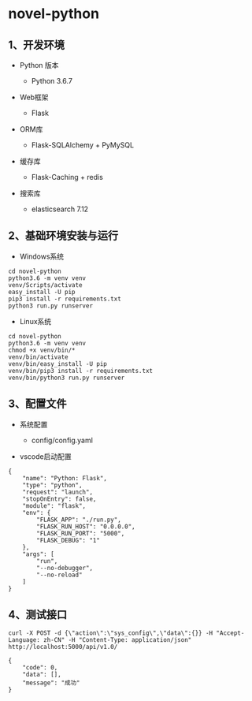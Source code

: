 # novel-python

## 1、开发环境

+ Python 版本

  - Python 3.6.7

+ Web框架

  - Flask

+ ORM库

  - Flask-SQLAlchemy + PyMySQL

+ 缓存库

  - Flask-Caching + redis

+ 搜索库

  - elasticsearch 7.12

## 2、基础环境安装与运行

+ Windows系统

```
cd novel-python
python3.6 -m venv venv
venv/Scripts/activate
easy_install -U pip
pip3 install -r requirements.txt
python3 run.py runserver
```

+ Linux系统

```
cd novel-python
python3.6 -m venv venv
chmod +x venv/bin/*
venv/bin/activate
venv/bin/easy_install -U pip
venv/bin/pip3 install -r requirements.txt
venv/bin/python3 run.py runserver
```

## 3、配置文件

+ 系统配置

  - config/config.yaml

+ vscode启动配置

```
{
    "name": "Python: Flask",
    "type": "python",
    "request": "launch",
    "stopOnEntry": false,
    "module": "flask",
    "env": {
        "FLASK_APP": "./run.py",
        "FLASK_RUN_HOST": "0.0.0.0",
        "FLASK_RUN_PORT": "5000",
        "FLASK_DEBUG": "1"
    },
    "args": [
        "run",
        "--no-debugger",
        "--no-reload"
    ]
}
```

## 4、测试接口

```
curl -X POST -d {\"action\":\"sys_config\",\"data\":{}} -H "Accept-Language: zh-CN" -H "Content-Type: application/json" http://localhost:5000/api/v1.0/
```
```
{
    "code": 0,
    "data": [],
    "message": "成功"
}
```
